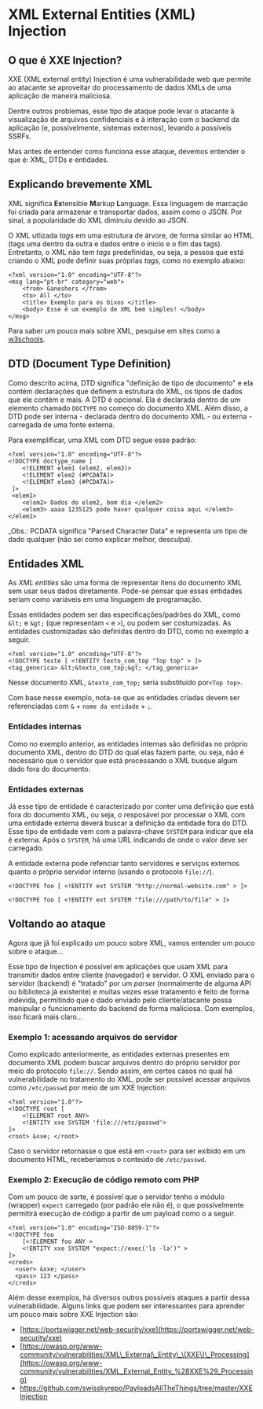 # XML External Entities \(XML\) Injection

## O que é XXE Injection?

XXE \(XML external entity\) Injection é uma vulnerabilidade web que permite ao atacante se aproveitar do processamento de dados XMLs de uma aplicação de maneira maliciosa.

Dentre outros problemas, esse tipo de ataque pode levar o atacante à visualização de arquivos confidenciais e à interação com o backend da aplicação \(e, possivelmente, sistemas externos\), levando a possíveis SSRFs.

Mas antes de entender como funciona esse ataque, devemos entender o que é: XML, DTDs e entidades.

## Explicando brevemente XML

XML significa **Ex**tensible **M**arkup **L**anguage. Essa linguagem de marcação foi criada para armazenar e transportar dados, assim como o JSON. Por sinal, a popularidade do XML diminuiu devido ao JSON.

O XML utlizada _tags_ em uma estrutura de árvore, de forma similar ao HTML \(tags uma dentro da outra e dados entre o ínicio e o fim das tags\). Entretanto, o XML não tem _tags_ predefinidas, ou seja, a pessoa que está criando o XML pode definir suas próprias _tags_, como no exemplo abaixo:

```markup
<?xml version="1.0" encoding="UTF-8"?>
<msg lang="pt-br" category="web">
    <from> Ganeshers </from>
    <to> All </to>
    <title> Exemplo para os bixos </title>
    <body> Esse é um exemplo de XML bem simples! </body>
</msg>
```

Para saber um pouco mais sobre XML, pesquise em sites como a [w3schools](https://www.w3schools.com/xml/).

## DTD \(Document Type Definition\)

Como descrito acima, DTD significa "definição de tipo de documento" e ela contém declarações que definem a estrutura do XML, os tipos de dados que ele contém e mais. A DTD é opcional. Ela é declarada dentro de um elemento chamado `DOCTYPE` no começo do documento XML. Além disso, a DTD pode ser interna - declarada dentro do documento XML - ou externa - carregada de uma fonte externa.

Para exemplificar, uma XML com DTD segue esse padrão:

```markup
<?xml version="1.0" encoding="UTF-8"?>
<!DOCTYPE doctype_name [ 
    <!ELEMENT elem1 (elem2, elem3)>
    <!ELEMENT elem2 (#PCDATA)>
    <!ELEMENT elem3 (#PCDATA)>
 ]>
 <elem1>
    <elem2> Dados do elem2, bom dia </elem2>
    <elem3> aaaa 1235125 pode haver qualquer coisa aqui </elem3>
</elem1>
```

\_Obs.: PCDATA significa "Parsed Character Data" e representa um tipo de dado qualquer \(não sei como explicar melhor, desculpa\).

## Entidades XML

As _XML entities_ são uma forma de representar itens do documento XML sem usar seus dados diretamente. Pode-se pensar que essas entidades seriam como variáveis em uma linguagem de programação.

Essas entidades podem ser das especificações/padrões do XML, como `&lt;` e `&gt;` \(que representam `<` e `>`\), ou podem ser costumizadas. As entidades customizadas são definidas dentro do DTD, como no exemplo a seguir.

```markup
<?xml version="1.0" encoding="UTF-8"?>
<!DOCTYPE teste [ <!ENTITY texto_com_top "Top top" > ]>
<tag_generica> &lt;&texto_com_top;&gt; </tag_generica>
```

Nesse documento XML, `&texto_com_top;` seria substituido por`<Top top>`.

Com base nesse exemplo, nota-se que as entidades criadas devem ser referenciadas com `&` + `nome da entidade` + `;`.

### Entidades internas

Como no exemplo anterior, as entidades internas são definidas no próprio documento XML, dentro do DTD do qual elas fazem parte, ou seja, não é necessário que o servidor que está processando o XML busque algum dado fora do documento.

### Entidades externas

Já esse tipo de entidade é caracterizado por conter uma definição que está fora do documento XML, ou seja, o resposável por processar o XML com uma entidade externa deverá buscar a definição da entidade fora do DTD. Esse tipo de entidade vem com a palavra-chave `SYSTEM` para indicar que ela é externa. Após o `SYSTEM`, há uma URL indicando de onde o valor deve ser carregado.

A entidade externa pode refenciar tanto servidores e serviços externos quanto o próprio servidor interno \(usando o protocolo `file://`\).

```markup
<!DOCTYPE foo [ <!ENTITY ext SYSTEM "http://normal-website.com" > ]>

<!DOCTYPE foo [ <!ENTITY ext SYSTEM "file:///path/to/file" > ]>
```

## Voltando ao ataque

Agora que já foi explicado um pouco sobre XML, vamos entender um pouco sobre o ataque...

Esse tipo de Injection é possível em aplicações que usam XML para transmitir dados entre cliente \(navegador\) e servidor. O XML enviado para o servidor \(backend\) é "tratado" por um _parser_ \(normalmente de alguma API ou biblioteca já existente\) e muitas vezes esse tratamento é feito de forma indevida, permitindo que o dado enviado pelo cliente/atacante possa manipular o funcionamento do backend de forma maliciosa. Com exemplos, isso ficará mais claro...

### Exemplo 1: acessando arquivos do servidor

Como explicado anteriormente, as entidades externas presentes em documento XML podem buscar arquivos dentro do próprio servidor por meio do protocolo `file://`. Sendo assim, em certos casos no qual há vulnerabilidade no tratamento do XML, pode ser possível acessar arquivos como `/etc/passwd` por meio de um XXE Injection:

```markup
<?xml version="1.0"?>
<!DOCTYPE root [
    <!ELEMENT root ANY>
    <!ENTITY xxe SYSTEM 'file:///etc/passwd'>
]>
<root> &xxe; </root>
```

Caso o servidor retornasse o que está em `<root>` para ser exibido em um documento HTML, receberíamos o conteúdo de `/etc/passwd`.

### Exemplo 2: Execução de código remoto com PHP

Com um pouco de sorte, é possível que o servidor tenho o módulo \(wrapper\) `expect` carregado \(por padrão ele não é\), o que possivelmente permitirá execução de código a partir de um payload como o a seguir.

```markup
<?xml version="1.0" encoding="ISO-8859-1"?>
<!DOCTYPE foo
    [<!ELEMENT foo ANY >
    <!ENTITY xxe SYSTEM "expect://exec('ls -la')" >
]>
<creds>
  <user> &xxe; </user>
  <pass> 123 </pass>
</creds>
```

Além desse exemplos, há diversos outros possíveis ataques a partir dessa vulnerabilidade. Alguns links que podem ser interessantes para aprender um pouco mais sobre XXE Injection são:

* [https://portswigger.net/web-security/xxe](https://portswigger.net/web-security/xxe)
* [https://owasp.org/www-community/vulnerabilities/XML\_External\_Entity\_\(XXE\)\_Processing](https://owasp.org/www-community/vulnerabilities/XML_External_Entity_%28XXE%29_Processing)
* [https://github.com/swisskyrepo/PayloadsAllTheThings/tree/master/XXE Injection](https://github.com/swisskyrepo/PayloadsAllTheThings/tree/master/XXE%20Injection)
